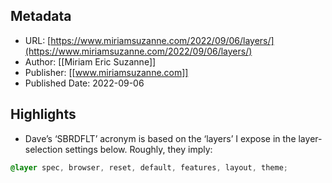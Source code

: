 ## Metadata
* URL: [https://www.miriamsuzanne.com/2022/09/06/layers/](https://www.miriamsuzanne.com/2022/09/06/layers/)
* Author: [[Miriam Eric Suzanne]]
* Publisher: [[www.miriamsuzanne.com]]
* Published Date: 2022-09-06

## Highlights
* Dave’s ‘SBRDFLT’ acronym is based on the ‘layers’ I expose in the layer-selection settings below. Roughly, they imply: 
```css
@layer spec, browser, reset, default, features, layout, theme;
```